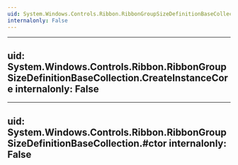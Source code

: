 ```yaml
---
uid: System.Windows.Controls.Ribbon.RibbonGroupSizeDefinitionBaseCollection
internalonly: False
---
```


---
uid: System.Windows.Controls.Ribbon.RibbonGroupSizeDefinitionBaseCollection.CreateInstanceCore
internalonly: False
---

---
uid: System.Windows.Controls.Ribbon.RibbonGroupSizeDefinitionBaseCollection.#ctor
internalonly: False
---
